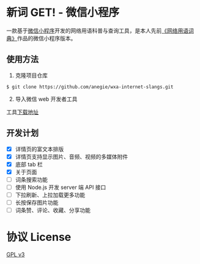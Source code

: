 # 新词 GET! - 微信小程序

一款基于[微信小程序](https://mp.weixin.qq.com/debug/wxadoc/dev/index.html)开发的网络用语科普与查询工具，是本人先前[《网络用语词典》](http://spacekid.me/internet-slangs/)作品的微信小程序版本。

## 使用方法

1. 克隆项目仓库

  ```
  $ git clone https://github.com/anegie/wxa-internet-slangs.git
  ```

2. 导入微信 web 开发者工具

  工具[下载地址](https://mp.weixin.qq.com/debug/wxadoc/dev/devtools/devtools.html)

## 开发计划

- [x] 详情页的富文本排版
- [x] 详情页支持显示图片、音频、视频的多媒体附件
- [x] 底部 tab 栏
- [x] 关于页面
- [ ] 词条搜索功能
- [ ] 使用 Node.js 开发 server 端 API 接口
- [ ] 下拉刷新、上拉加载更多功能
- [ ] 长按保存图片功能
- [ ] 词条赞、评论、收藏、分享功能

# 协议 License

[GPL v3](LICENSE)
